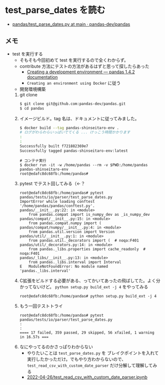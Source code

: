 # test_parse_dates を読む

- [pandas/test_parse_dates.py at main · pandas-dev/pandas](https://github.com/pandas-dev/pandas/blob/main/pandas/tests/io/parser/test_parse_dates.py)

## メモ

- test を実行する
    - そもそも今回初めて test を実行するので全くわからず。
    - contribute 方法にテストの方法があるはずと思って探したらあった
        - [Creating a development environment — pandas 1.4.2 documentation](https://pandas.pydata.org/pandas-docs/stable/development/contributing_environment.html#creating-a-development-environment)
        - `Creating an environment using Docker` に従う
    - 開発環境構築
    1. git clone 
        ```bash
        $ git clone git@github.com:pandas-dev/pandas.git
        $ cd pandas
        ```
    1. イメージビルド。tag 名は、ドキュメントに従ってみました。
        ```bash
        $ docker build --tag pandas-shinseitaro-env .
        # ログがわらわらいっぱいでてくる ... けっこう時間かかります
        :
        :
        Successfully built f721882369e7
        Successfully tagged pandas-shinseitaro-env:latest
        ```
        ```
        # コンテナ実行
        $ docker run -it -w /home/pandas --rm -v $PWD:/home/pandas pandas-shinseitaro-env
        root@edafc8dc68fb:/home/pandas# 
        ```
    1. pytest でテスト回してみる（←？
        ```
        root@edafc8dc68fb:/home/pandas# pytest pandas/tests/io/parser/test_parse_dates.py 
        ImportError while loading conftest '/home/pandas/pandas/conftest.py'.
        pandas/__init__.py:22: in <module>
            from pandas.compat import is_numpy_dev as _is_numpy_dev
        pandas/compat/__init__.py:15: in <module>
            from pandas.compat.numpy import (
        pandas/compat/numpy/__init__.py:4: in <module>
            from pandas.util.version import Version
        pandas/util/__init__.py:1: in <module>
            from pandas.util._decorators import (  # noqa:F401
        pandas/util/_decorators.py:14: in <module>
            from pandas._libs.properties import cache_readonly  # noqa:F401
        pandas/_libs/__init__.py:13: in <module>
            from pandas._libs.interval import Interval
        E   ModuleNotFoundError: No module named 'pandas._libs.interval'
        ```
    1. C拡張をビルドする必要がある、ってかいてあったの飛ばしてた。よく分かってないけど。 `python setup.py build_ext -j 4` をやってみる
        ```
        root@edafc8dc68fb:/home/pandas# python setup.py build_ext -j 4
        ``` 
    1. もう一回テストトライ
        ```
        root@edafc8dc68fb:/home/pandas# pytest pandas/tests/io/parser/test_parse_dates.py 
        :
        :
        ==== 17 failed, 359 passed, 29 skipped, 56 xfailed, 1 warning in 16.57s ===
        ```
    1. なにやってるのかさっぱりわからない
        - やりたいことは `test_parse_dates.py` を ブレイクポイントを入れて実行したかっただけ。でもやり方わからないので、`test_read_csv_with_custom_date_parser` だけ分解して理解してみる
        - [2022-04-26/test_read_csv_with_custom_date_parser.ipynb](./test_read_csv_with_custom_date_parser.ipynb)

